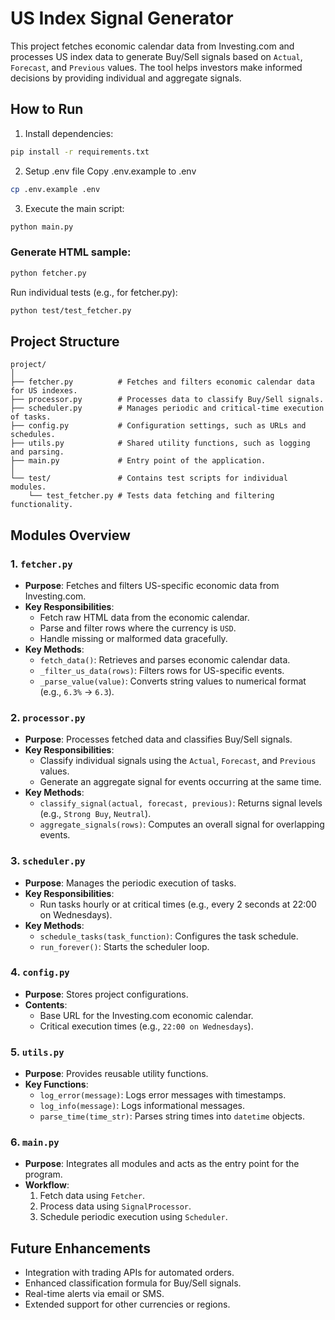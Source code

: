 # **US Index Signal Generator**

This project fetches economic calendar data from Investing.com and processes US index data to generate Buy/Sell signals based on `Actual`, `Forecast`, and `Previous` values. The tool helps investors make informed decisions by providing individual and aggregate signals.

## **How to Run**

1. Install dependencies:
```bash
pip install -r requirements.txt
```

2. Setup .env file
Copy .env.example to .env
```bash
cp .env.example .env
```

3. Execute the main script:

```bash
python main.py
```

### Generate HTML sample:
```bash
python fetcher.py
```

Run individual tests (e.g., for fetcher.py):

```bash
python test/test_fetcher.py
```
## **Project Structure**

```plaintext
project/
│
├── fetcher.py          # Fetches and filters economic calendar data for US indexes.
├── processor.py        # Processes data to classify Buy/Sell signals.
├── scheduler.py        # Manages periodic and critical-time execution of tasks.
├── config.py           # Configuration settings, such as URLs and schedules.
├── utils.py            # Shared utility functions, such as logging and parsing.
├── main.py             # Entry point of the application.
│
└── test/               # Contains test scripts for individual modules.
    └── test_fetcher.py # Tests data fetching and filtering functionality.
```

## **Modules Overview**

### 1. **`fetcher.py`**
- **Purpose**: Fetches and filters US-specific economic data from Investing.com.
- **Key Responsibilities**:
  - Fetch raw HTML data from the economic calendar.
  - Parse and filter rows where the currency is `USD`.
  - Handle missing or malformed data gracefully.
- **Key Methods**:
  - `fetch_data()`: Retrieves and parses economic calendar data.
  - `_filter_us_data(rows)`: Filters rows for US-specific events.
  - `_parse_value(value)`: Converts string values to numerical format (e.g., `6.3%` → `6.3`).

### 2. **`processor.py`**
- **Purpose**: Processes fetched data and classifies Buy/Sell signals.
- **Key Responsibilities**:
  - Classify individual signals using the `Actual`, `Forecast`, and `Previous` values.
  - Generate an aggregate signal for events occurring at the same time.
- **Key Methods**:
  - `classify_signal(actual, forecast, previous)`: Returns signal levels (e.g., `Strong Buy`, `Neutral`).
  - `aggregate_signals(rows)`: Computes an overall signal for overlapping events.

### 3. **`scheduler.py`**
- **Purpose**: Manages the periodic execution of tasks.
- **Key Responsibilities**:
  - Run tasks hourly or at critical times (e.g., every 2 seconds at 22:00 on Wednesdays).
- **Key Methods**:
  - `schedule_tasks(task_function)`: Configures the task schedule.
  - `run_forever()`: Starts the scheduler loop.

### 4. **`config.py`**
- **Purpose**: Stores project configurations.
- **Contents**:
  - Base URL for the Investing.com economic calendar.
  - Critical execution times (e.g., `22:00 on Wednesdays`).

### 5. **`utils.py`**
- **Purpose**: Provides reusable utility functions.
- **Key Functions**:
  - `log_error(message)`: Logs error messages with timestamps.
  - `log_info(message)`: Logs informational messages.
  - `parse_time(time_str)`: Parses string times into `datetime` objects.

### 6. **`main.py`**
- **Purpose**: Integrates all modules and acts as the entry point for the program.
- **Workflow**:
  1. Fetch data using `Fetcher`.
  2. Process data using `SignalProcessor`.
  3. Schedule periodic execution using `Scheduler`.

## **Future Enhancements**
- Integration with trading APIs for automated orders.
- Enhanced classification formula for Buy/Sell signals.
- Real-time alerts via email or SMS.
- Extended support for other currencies or regions.






